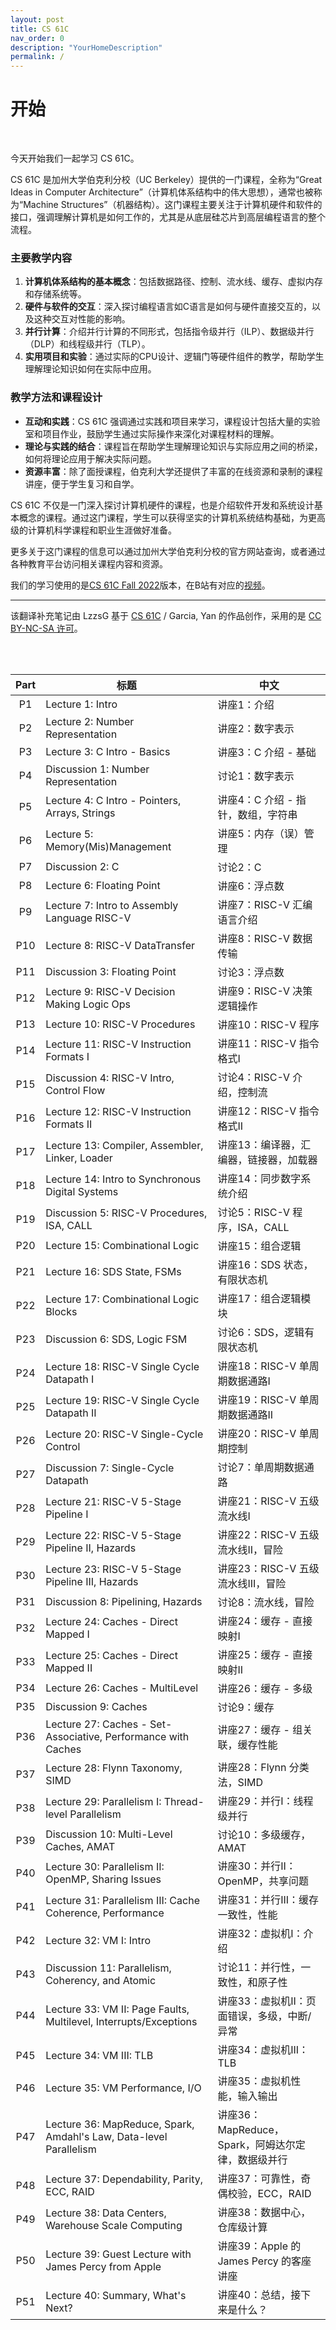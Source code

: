 ```yaml
---
layout: post
title: CS 61C
nav_order: 0
description: "YourHomeDescription"
permalink: /
---
```


# 开始

<br/>

今天开始我们一起学习 CS 61C。

CS 61C 是加州大学伯克利分校（UC Berkeley）提供的一门课程，全称为“Great Ideas in Computer Architecture”（计算机体系结构中的伟大思想），通常也被称为“Machine Structures”（机器结构）。这门课程主要关注于计算机硬件和软件的接口，强调理解计算机是如何工作的，尤其是从底层硅芯片到高层编程语言的整个流程。

### 主要教学内容

1. **计算机体系结构的基本概念**：包括数据路径、控制、流水线、缓存、虚拟内存和存储系统等。
2. **硬件与软件的交互**：深入探讨编程语言如C语言是如何与硬件直接交互的，以及这种交互对性能的影响。
3. **并行计算**：介绍并行计算的不同形式，包括指令级并行（ILP）、数据级并行（DLP）和线程级并行（TLP）。
4. **实用项目和实验**：通过实际的CPU设计、逻辑门等硬件组件的教学，帮助学生理解理论知识如何在实际中应用。

### 教学方法和课程设计

- **互动和实践**：CS 61C 强调通过实践和项目来学习，课程设计包括大量的实验室和项目作业，鼓励学生通过实际操作来深化对课程材料的理解。
- **理论与实践的结合**：课程旨在帮助学生理解理论知识与实际应用之间的桥梁，如何将理论应用于解决实际问题。
- **资源丰富**：除了面授课程，伯克利大学还提供了丰富的在线资源和录制的课程讲座，便于学生复习和自学。

CS 61C 不仅是一门深入探讨计算机硬件的课程，也是介绍软件开发和系统设计基本概念的课程。通过这门课程，学生可以获得坚实的计算机系统结构基础，为更高级的计算机科学课程和职业生涯做好准备。

更多关于这门课程的信息可以通过加州大学伯克利分校的官方网站查询，或者通过各种教育平台访问相关课程内容和资源。

我们的学习使用的是[CS 61C Fall 2022](https://inst.eecs.berkeley.edu/~cs61c/fa22/)版本，在B站有对应的[视频](https://www.bilibili.com/video/BV1s7421T7XR)。



---

该翻译补充笔记由 LzzsG 基于 [CS 61C](https://cs61c.org) / Garcia, Yan 的作品创作，采用的是 [CC BY-NC-SA 许可](https://creativecommons.org/licenses/by-nc-sa/4.0/)。

<br/>

<br/>

| Part | 标题                                                         | 中文                                               |
| :--: | ------------------------------------------------------------ | -------------------------------------------------- |
|  P1  | Lecture 1: Intro                                             | 讲座1：介绍                                        |
|  P2  | Lecture 2: Number Representation                             | 讲座2：数字表示                                    |
|  P3  | Lecture 3: C Intro - Basics                                  | 讲座3：C 介绍 - 基础                               |
|  P4  | Discussion 1: Number Representation                          | 讨论1：数字表示                                    |
|  P5  | Lecture 4: C Intro - Pointers, Arrays, Strings               | 讲座4：C 介绍 - 指针，数组，字符串                 |
|  P6  | Lecture 5: Memory(Mis)Management                             | 讲座5：内存（误）管理                              |
|  P7  | Discussion 2: C                                              | 讨论2：C                                           |
|  P8  | Lecture 6: Floating Point                                    | 讲座6：浮点数                                      |
|  P9  | Lecture 7: Intro to Assembly Language RISC-V                 | 讲座7：RISC-V 汇编语言介绍                         |
| P10  | Lecture 8: RISC-V DataTransfer                               | 讲座8：RISC-V 数据传输                             |
| P11  | Discussion 3: Floating Point                                 | 讨论3：浮点数                                      |
| P12  | Lecture 9: RISC-V Decision Making Logic Ops                  | 讲座9：RISC-V 决策逻辑操作                         |
| P13  | Lecture 10: RISC-V Procedures                                | 讲座10：RISC-V 程序                                |
| P14  | Lecture 11: RISC-V Instruction Formats I                     | 讲座11：RISC-V 指令格式I                           |
| P15  | Discussion 4: RISC-V Intro, Control Flow                     | 讨论4：RISC-V 介绍，控制流                         |
| P16  | Lecture 12: RISC-V Instruction Formats II                    | 讲座12：RISC-V 指令格式II                          |
| P17  | Lecture 13: Compiler, Assembler, Linker, Loader              | 讲座13：编译器，汇编器，链接器，加载器             |
| P18  | Lecture 14: Intro to Synchronous Digital Systems             | 讲座14：同步数字系统介绍                           |
| P19  | Discussion 5: RISC-V Procedures, ISA, CALL                   | 讨论5：RISC-V 程序，ISA，CALL                      |
| P20  | Lecture 15: Combinational Logic                              | 讲座15：组合逻辑                                   |
| P21  | Lecture 16: SDS State, FSMs                                  | 讲座16：SDS 状态，有限状态机                       |
| P22  | Lecture 17: Combinational Logic Blocks                       | 讲座17：组合逻辑模块                               |
| P23  | Discussion 6: SDS, Logic FSM                                 | 讨论6：SDS，逻辑有限状态机                         |
| P24  | Lecture 18: RISC-V Single Cycle Datapath I                   | 讲座18：RISC-V 单周期数据通路I                     |
| P25  | Lecture 19: RISC-V Single Cycle Datapath II                  | 讲座19：RISC-V 单周期数据通路II                    |
| P26  | Lecture 20: RISC-V Single-Cycle Control                      | 讲座20：RISC-V 单周期控制                          |
| P27  | Discussion 7: Single-Cycle Datapath                          | 讨论7：单周期数据通路                              |
| P28  | Lecture 21: RISC-V 5-Stage Pipeline I                        | 讲座21：RISC-V 五级流水线I                         |
| P29  | Lecture 22: RISC-V 5-Stage Pipeline II, Hazards              | 讲座22：RISC-V 五级流水线II，冒险                  |
| P30  | Lecture 23: RISC-V 5-Stage Pipeline III, Hazards             | 讲座23：RISC-V 五级流水线III，冒险                 |
| P31  | Discussion 8: Pipelining, Hazards                            | 讨论8：流水线，冒险                                |
| P32  | Lecture 24: Caches - Direct Mapped I                         | 讲座24：缓存 - 直接映射I                           |
| P33  | Lecture 25: Caches - Direct Mapped II                        | 讲座25：缓存 - 直接映射II                          |
| P34  | Lecture 26: Caches - MultiLevel                              | 讲座26：缓存 - 多级                                |
| P35  | Discussion 9: Caches                                         | 讨论9：缓存                                        |
| P36  | Lecture 27: Caches - Set-Associative, Performance with Caches | 讲座27：缓存 - 组关联，缓存性能                    |
| P37  | Lecture 28: Flynn Taxonomy, SIMD                             | 讲座28：Flynn 分类法，SIMD                         |
| P38  | Lecture 29: Parallelism I: Thread-level Parallelism          | 讲座29：并行I：线程级并行                          |
| P39  | Discussion 10: Multi-Level Caches, AMAT                      | 讨论10：多级缓存，AMAT                             |
| P40  | Lecture 30: Parallelism II: OpenMP, Sharing Issues           | 讲座30：并行II：OpenMP，共享问题                   |
| P41  | Lecture 31: Parallelism III: Cache Coherence, Performance    | 讲座31：并行III：缓存一致性，性能                  |
| P42  | Lecture 32: VM I: Intro                                      | 讲座32：虚拟机I：介绍                              |
| P43  | Discussion 11: Parallelism, Coherency, and Atomic            | 讨论11：并行性，一致性，和原子性                   |
| P44  | Lecture 33: VM II: Page Faults, Multilevel, Interrupts/Exceptions | 讲座33：虚拟机II：页面错误，多级，中断/异常        |
| P45  | Lecture 34: VM III: TLB                                      | 讲座34：虚拟机III：TLB                             |
| P46  | Lecture 35: VM Performance, I/O                              | 讲座35：虚拟机性能，输入输出                       |
| P47  | Lecture 36: MapReduce, Spark, Amdahl's Law, Data-level Parallelism | 讲座36：MapReduce，Spark，阿姆达尔定律，数据级并行 |
| P48  | Lecture 37: Dependability, Parity, ECC, RAID                 | 讲座37：可靠性，奇偶校验，ECC，RAID                |
| P49  | Lecture 38: Data Centers, Warehouse Scale Computing          | 讲座38：数据中心，仓库级计算                       |
| P50  | Lecture 39: Guest Lecture with James Percy from Apple        | 讲座39：Apple 的 James Percy 的客座讲座            |
| P51  | Lecture 40: Summary, What's Next?                            | 讲座40：总结，接下来是什么？                       |
